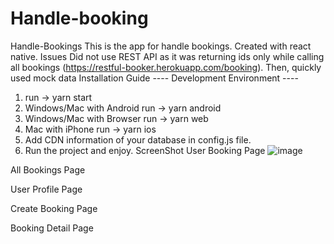 # Handle-booking
Handle-Bookings
This is the app for handle bookings. Created with react native.
Issues
Did not use REST API as it was returning ids only while calling all bookings (https://restful-booker.herokuapp.com/booking). Then, quickly used mock data
Installation Guide
---- Development Environment ----
1.	run -> yarn start
2.	Windows/Mac with Android run -> yarn android
3.	Windows/Mac with Browser run -> yarn web
4.	Mac with iPhone run -> yarn ios
5.	Add CDN information of your database in config.js file.
6.	Run the project and enjoy.
ScreenShot
User Booking Page
 ![image](https://github.com/rubaiyat2009/Handle-Booking/assets/23079997/3fa17c22-2c79-4547-9ebb-9069e39989d1)

All Bookings Page
 
User Profile Page
 

Create Booking Page
 

Booking Detail Page
 


